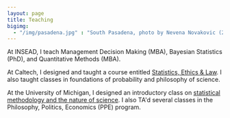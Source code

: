 ```yaml
---
layout: page
title: Teaching
bigimg:
  - "/img/pasadena.jpg" : "South Pasadena, photo by Nevena Novakovic (2018)"
---
```


<!---Here you will find information about my teaching experience and graphical summaries of quantitative student feedback.-->

At INSEAD, I teach Management Decision Making (MBA), Bayesian Statistics (PhD), and Quantitative Methods (MBA).  

At Caltech, I designed and taught a course entitled [Statistics, Ethics & Law](teaching/sel102_syllabus.pdf). I also taught classes in foundations of probability and philosophy of science. 

At the University of Michigan, I designed an introductory class on [statistical methodology and the nature of science](teaching/PHIL155syllabus.pdf). I also TA'd several classes in the Philosophy, Politics, Economics (PPE) program. 

<!---**Califoria Institute of Technology**
Previously taught:  
  * Statistics, Ethics & Law (Spring 2018) [Syllabus PDF](teaching/sel102_syllabus.pdf)
  * Probability, Evidence & Belief (Spring 2018) [Syllabus PDF](teaching/peb122_syllabus.pdf)
  * Knowledge & Reality (Fall 2017) [Syllabus PDF](teaching/Hum41syllabus.pdf) 
Additionally Prepared to teach:
  * Law, Probability & Risk [Syllabus PDF](teaching/lpr_syllabus.pdf)
Scheduled to teach:
  * Probability, Evidence & Belief (Spring 2019) 
  * Knowledge & Reality (Spring 2019) 
  * Introduction to Philosophy of Science (Winter 2019) 
**University of Michigan, Ann Arbor (primary instructor)**
  * Nature of Science (Fall 2016) [Syllabus PDF](teaching/PHIL155syllabus.pdf)
  * Knowledge & Reality (Summer 2016) [Syllabus PDF](teaching/PHIL383syllabus.pdf) 
**University of Michigan, Ann Arbor (TA)**
  * Philosophy, Politics & Economics (Fall 2015)
  * Philosophy, Politics & Economics (Winter 2015) 
  * Intermediate Logic (Fall 2014)
**Quantitative Feedback**
The following is a summary of my overall teaching effectiveness for every class I have taught so far at Caltech. I have included all evaluations. The students were asked to evaluate my overall command of the subject, on a scale from 1 to 7.
  ![caltech_teach1](/img/caltech_teach1.svg)
The following is a summary of various teaching attributes for every class I have taught so far at Caltech. I have included all evaluations. The students ranked each on a scale from 1 to 7.
  ![caltech_teach2](/img/caltech_teach2.svg)
The following is a summary of my overall teaching effectiveness for the three most recent classes I have taught at the University of Michigan. I have included all evaluations. The students were asked to evaluate my overall excellence as a teacher, on a scale from 1 to 5. 
Since the department at Michigan provided historical data, I have also included 5 year departmental averages for comparison. 
  ![um_teach1](/img/um_teach1.svg)
The following is a summary of various teaching attributes for the three most recent classes I have taught at the University of Michigan. I have included all evaluations. The students ranked each on a scale from 1 to 5.
 ![um_teach2](/img/um_teach2.svg)
The plots above were created with [Altair](https://altair-viz.github.io/) in Python. If you'd like to see the code you can find my [Jupyter](http://jupyter.org/index.html) notebook [here](https://github.com/babicb/python_utils/blob/master/babic_teaching.ipynb). -->
